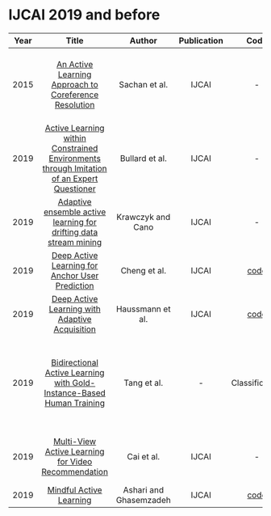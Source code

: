 # IJCAI 2019 and before

| Year |                                                       Title                                                       |   Author    | Publication | Code | Tasks | Notes | Datasets| Notions |
|:----:|:-----------------------------------------------------------------------------------------------------------------:|:-----------:|:-----------:|:----:|:----:|:-----:|:-----:|:-----:|
| 2015 | [An Active Learning Approach to Coreference Resolution](https://www.ijcai.org/Proceedings/15/Papers/189.pdf) |     Sachan et al.     |    IJCAI    |                       -                        |   Coreference Resolution   | `informative`, `DNNs`, `None`, `Tra`, `Hard`     | ACE-2008,IC Event Coreference Corpus,Amar Ujala and Navbharat Times      |       |
| 2019 | [Active Learning within Constrained Environments through Imitation of an Expert Questioner](https://www.ijcai.org/proceedings/2019/283) |     Bullard et al.     |    IJCAI    |                       -                        |  cognitive capability    |  `task-centric+ enviroment-centric`, `DNNs`,  `Imitation learning+Reinforce learning`, `Tra`, `Hard`   |      RGB-D object datasets,UW dataset  |       |
| 2019 |             [Adaptive ensemble active learning for drifting data stream mining](https://www.ijcai.org/proceedings/2019/383)             |   Krawczyk and Cano    |    IJCAI    |                       -                        |   stream-based  |       |       |   Ensemble     |
| 2019 |                      [Deep Active Learning for Anchor User Prediction](https://www.ijcai.org/proceedings/2019/298)                      |      Cheng et al.      |    IJCAI    |   [code](https://github.com/chengaf/DALAUP)    |   social network prediction   |`informative`,   `DNNs`, `None`, `Tra`, `Hard`     |  Foursquare, Twitter     |       |
| 2019 |                      [Deep Active Learning with Adaptive Acquisition](https://www.ijcai.org/proceedings/2019/343)                       |    Haussmann et al.    |    IJCAI    | [code](https://github.com/manuelhaussmann/ral) |    Image Classification  |  `Uncertain`, `BNNs`,`reinforcement feedback`, `Tra`, `Hard`    |  MNIST, CIFAR-10, FashionMNIST     |  Model selection     |
| 2019 |           [Bidirectional Active Learning with Gold-Instance-Based Human Training](https://www.ijcai.org/proceedings/2019/830)           |          Tang  et al. | -      | Classification   |     `Any`, `DNNs`, `None`, `Tra`, `New Annotation`  |    Birds, Leafsnap, Butterflies   |   can enhance human related expertise during labeling and improve relabel- ing quality accordingly    |
| 2019 |                    [Multi-View Active Learning for Video Recommendation](https://www.ijcai.org/proceedings/2019/284)                    |       Cai et al.       |    IJCAI    |                       -                        | classification datasets and real video recommendation tasks     |   `Informative`, `Multi-view DNNs`, `None`, `Tra`, `Hard`    |    YouTube Multiview Video Games, Wikipedia Articles   |   video Recommendation    |
| 2019 |                                  [Mindful Active Learning](https://www.ijcai.org/proceedings/2019/314)                                  | Ashari and Ghasemzadeh |    IJCAI    |     [code](https://github.com/zhesna/EMMA)     |      |   `Uncertainty`, `SVM`, `None`, `Tra`, `Hard`    | HART, DAS, AReM      |       |
